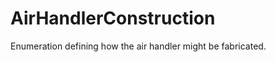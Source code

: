 AirHandlerConstruction
======================

Enumeration defining how the air handler might be fabricated.
